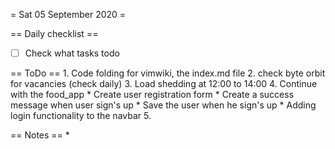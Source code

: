 = Sat 05 September 2020 =

== Daily checklist ==

* [ ] Check what tasks todo

== ToDo ==
    1. Code folding for vimwiki, the index.md file
	2. check byte orbit for vacancies (check daily)
	3. Load shedding at 12:00 to 14:00
	4. Continue with the food_app
		* Create user registration form
		* Create a success message when user sign's up
		* Save the user when he sign's up
		* Adding login functionality to the navbar
	5. 

== Notes ==
    *

